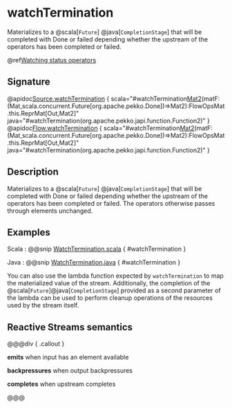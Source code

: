 # watchTermination

Materializes to a @scala[`Future`] @java[`CompletionStage`] that will be completed with Done or failed depending whether the upstream of the operators has been completed or failed.

@ref[Watching status operators](../index.md#watching-status-operators)

## Signature

@apidoc[Source.watchTermination](Source) { scala="#watchTermination[Mat2]()(matF:(Mat,scala.concurrent.Future[org.apache.pekko.Done])=&gt;Mat2):FlowOpsMat.this.ReprMat[Out,Mat2]" java="#watchTermination(org.apache.pekko.japi.function.Function2)" }
@apidoc[Flow.watchTermination](Flow) { scala="#watchTermination[Mat2]()(matF:(Mat,scala.concurrent.Future[org.apache.pekko.Done])=&gt;Mat2):FlowOpsMat.this.ReprMat[Out,Mat2]" java="#watchTermination(org.apache.pekko.japi.function.Function2)" }


## Description

Materializes to a @scala[`Future`] @java[`CompletionStage`] that will be completed with Done or failed depending whether the upstream of the operators has been completed or failed.
The operators otherwise passes through elements unchanged.

## Examples

Scala
:   @@snip [WatchTermination.scala](/docs/src/test/scala/docs/stream/operators/sourceorflow/WatchTermination.scala) { #watchTermination }

Java
:   @@snip [WatchTermination.java](/docs/src/test/java/jdocs/stream/operators/SourceOrFlow.java) { #watchTermination } 

You can also use the lambda function expected by `watchTermination` to map the materialized value of the stream. Additionally, the completion of the @scala[`Future`]@java[`CompletionStage`] provided as a second parameter of the lambda can be used to perform cleanup operations of the resources used by the stream itself. 

## Reactive Streams semantics

@@@div { .callout }

**emits** when input has an element available

**backpressures** when output backpressures

**completes** when upstream completes

@@@

